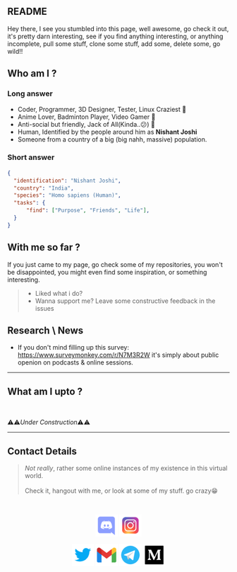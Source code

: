 ## README 
Hey there, I see you stumbled into this page, well awesome, go check it out, it's pretty darn interesting, see if you find anything interesting, or anything incomplete, pull some stuff, clone some stuff, add some, delete some, go wild!!

## Who am I ?
### Long answer
- Coder, Programmer, 3D Designer, Tester, Linux Craziest 🤖
- Anime Lover, Badminton Player, Video Gamer 👾
- Anti-social but friendly, Jack of All(Kinda..😕) 🦕
- Human, Identified by the people around him as **Nishant Joshi**
- Someone from a country of a big (big nahh, massive) population.
### Short answer
```json
{
  "identification": "Nishant Joshi",
  "country": "India",
  "species": "Homo sapiens (Human)",
  "tasks": {
      "find": ["Purpose", "Friends", "Life"],
  }
}
```
## With me so far ?
If you just came to my page, go check some of my repositories, you won't be disappointed, you might even find some inspiration, or something interesting.
<br>
> - Liked what i do?
> - Wanna support me?
> Leave some constructive feedback in the issues
<!-- > If you could be so kind ...

<a href="https://www.buymeacoffee.com/nishantjoshi" title="Buy me a coffee"><img src="./assets/images/buymeacoffee.png" width="140vw"></a> -->

## Research \ News
- If you don't mind filling up this survey: https://www.surveymonkey.com/r/N7M3R2W it's simply about public openion on podcasts & online sessions.

---
## What am I upto ?
<br>

⚠⚠*Under Construction*⚠⚠

<!---
NishantJoshi00/NishantJoshi00 is a ✨ special ✨ repository because its `README.md` (this file) appears on your GitHub profile.
You can click the Preview link to take a look at your changes.
--->

---
## Contact Details
> *Not really*, rather some online instances of my existence in this virtual world.
> <br>
> <br>
> Check it, hangout with me, or look at some of my stuff. go crazy😁

<br>
<p align="center">
  <a href="https://discordapp.com/users/595165712281239569" title="Discord"><img src="./assets/images/discord.png" width="50vw"></a>
  <a href="https://www.instagram.com/nishantjosh" title="Instagram"><img src="./assets/images/instagram.png" width="50vw"></a>
</p>

<p align="center">
  <a href="https://twitter.com/joshinishant_1" title="Twitter"><img src="./assets/images/twitter.png" width="50vw"></a>
  <a href="mailto:nishantjo.12@gmail.com" title="Gmail"><img src="./assets/images/gmail.png" width="50vw"></a>
  <a href="https://t.me/NishantJ0shi" title="Telegram"><img src="./assets/images/telegram.png" width="50vw"></a>
  <a href="https://joshinishant.medium.com/" title="Medium"><img src="./assets/images/medium.png" width="50vw"></a>
</p>
